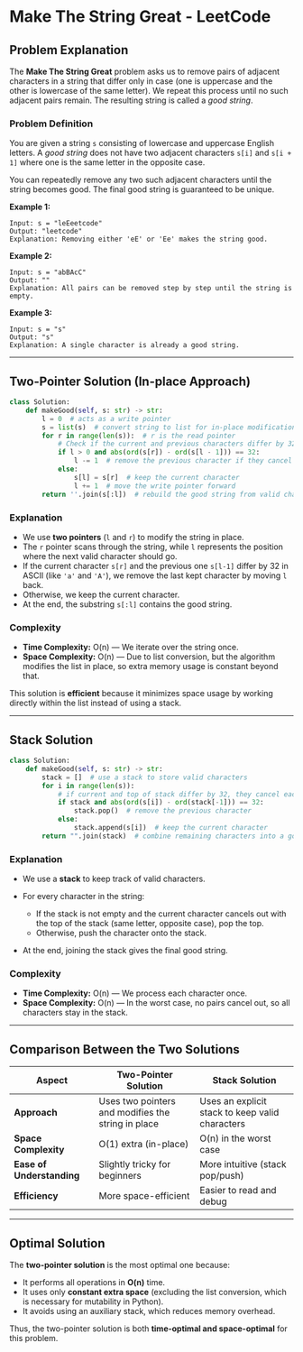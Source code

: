 # Make The String Great - LeetCode

## Problem Explanation

The **Make The String Great** problem asks us to remove pairs of adjacent characters in a string that differ only in case (one is uppercase and the other is lowercase of the same letter). We repeat this process until no such adjacent pairs remain. The resulting string is called a *good string*.

### Problem Definition

You are given a string `s` consisting of lowercase and uppercase English letters. A *good string* does not have two adjacent characters `s[i]` and `s[i + 1]` where one is the same letter in the opposite case.

You can repeatedly remove any two such adjacent characters until the string becomes good. The final good string is guaranteed to be unique.

**Example 1:**

```
Input: s = "leEeetcode"
Output: "leetcode"
Explanation: Removing either 'eE' or 'Ee' makes the string good.
```

**Example 2:**

```
Input: s = "abBAcC"
Output: ""
Explanation: All pairs can be removed step by step until the string is empty.
```

**Example 3:**

```
Input: s = "s"
Output: "s"
Explanation: A single character is already a good string.
```

---

## Two-Pointer Solution (In-place Approach)

```python
class Solution:
    def makeGood(self, s: str) -> str:
        l = 0  # acts as a write pointer
        s = list(s)  # convert string to list for in-place modification
        for r in range(len(s)):  # r is the read pointer
            # Check if the current and previous characters differ by 32 (ASCII difference between upper and lower case)
            if l > 0 and abs(ord(s[r]) - ord(s[l - 1])) == 32:
                l -= 1  # remove the previous character if they cancel each other
            else:
                s[l] = s[r]  # keep the current character
                l += 1  # move the write pointer forward
        return ''.join(s[:l])  # rebuild the good string from valid characters
```

### Explanation

* We use **two pointers** (`l` and `r`) to modify the string in place.
* The `r` pointer scans through the string, while `l` represents the position where the next valid character should go.
* If the current character `s[r]` and the previous one `s[l-1]` differ by 32 in ASCII (like `'a'` and `'A'`), we remove the last kept character by moving `l` back.
* Otherwise, we keep the current character.
* At the end, the substring `s[:l]` contains the good string.

### Complexity

* **Time Complexity:** O(n) — We iterate over the string once.
* **Space Complexity:** O(n) — Due to list conversion, but the algorithm modifies the list in place, so extra memory usage is constant beyond that.

This solution is **efficient** because it minimizes space usage by working directly within the list instead of using a stack.

---

## Stack Solution

```python
class Solution:
    def makeGood(self, s: str) -> str:
        stack = []  # use a stack to store valid characters
        for i in range(len(s)):
            # if current and top of stack differ by 32, they cancel each other
            if stack and abs(ord(s[i]) - ord(stack[-1])) == 32:
                stack.pop()  # remove the previous character
            else:
                stack.append(s[i])  # keep the current character
        return "".join(stack)  # combine remaining characters into a good string
```

### Explanation

* We use a **stack** to keep track of valid characters.
* For every character in the string:

  * If the stack is not empty and the current character cancels out with the top of the stack (same letter, opposite case), pop the top.
  * Otherwise, push the character onto the stack.
* At the end, joining the stack gives the final good string.

### Complexity

* **Time Complexity:** O(n) — We process each character once.
* **Space Complexity:** O(n) — In the worst case, no pairs cancel out, so all characters stay in the stack.

---

## Comparison Between the Two Solutions

| Aspect                    | Two-Pointer Solution                               | Stack Solution                                  |
| ------------------------- | -------------------------------------------------- | ----------------------------------------------- |
| **Approach**              | Uses two pointers and modifies the string in place | Uses an explicit stack to keep valid characters |
| **Space Complexity**      | O(1) extra (in-place)                              | O(n) in the worst case                          |
| **Ease of Understanding** | Slightly tricky for beginners                      | More intuitive (stack pop/push)                 |
| **Efficiency**            | More space-efficient                               | Easier to read and debug                        |

---

## Optimal Solution

The **two-pointer solution** is the most optimal one because:

* It performs all operations in **O(n)** time.
* It uses only **constant extra space** (excluding the list conversion, which is necessary for mutability in Python).
* It avoids using an auxiliary stack, which reduces memory overhead.

Thus, the two-pointer solution is both **time-optimal and space-optimal** for this problem.